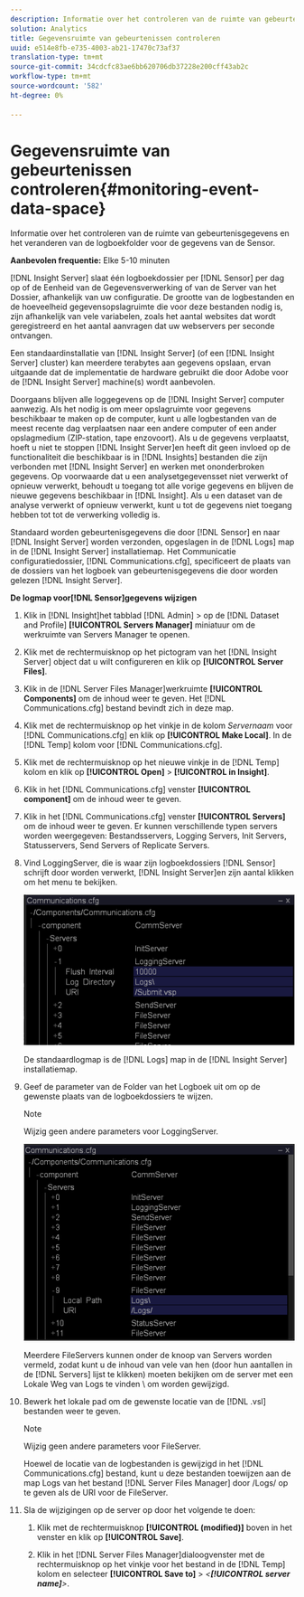 ```yaml
---
description: Informatie over het controleren van de ruimte van gebeurtenisgegevens en het veranderen van de logboekfolder voor de gegevens van de Sensor.
solution: Analytics
title: Gegevensruimte van gebeurtenissen controleren
uuid: e514e8fb-e735-4003-ab21-17470c73af37
translation-type: tm+mt
source-git-commit: 34cdcfc83ae6bb620706db37228e200cff43ab2c
workflow-type: tm+mt
source-wordcount: '582'
ht-degree: 0%

---
```



# Gegevensruimte van gebeurtenissen controleren{#monitoring-event-data-space}

Informatie over het controleren van de ruimte van gebeurtenisgegevens en het veranderen van de logboekfolder voor de gegevens van de Sensor.

**Aanbevolen frequentie:** Elke 5-10 minuten

[!DNL Insight Server] slaat één logboekdossier per [!DNL Sensor] per dag op of de Eenheid van de Gegevensverwerking of van de Server van het Dossier, afhankelijk van uw configuratie. De grootte van de logbestanden en de hoeveelheid gegevensopslagruimte die voor deze bestanden nodig is, zijn afhankelijk van vele variabelen, zoals het aantal websites dat wordt geregistreerd en het aantal aanvragen dat uw webservers per seconde ontvangen.

Een standaardinstallatie van [!DNL Insight Server] (of een [!DNL Insight Server] cluster) kan meerdere terabytes aan gegevens opslaan, ervan uitgaande dat de implementatie de hardware gebruikt die door Adobe voor de [!DNL Insight Server] machine(s) wordt aanbevolen.

Doorgaans blijven alle loggegevens op de [!DNL Insight Server] computer aanwezig. Als het nodig is om meer opslagruimte voor gegevens beschikbaar te maken op de computer, kunt u alle logbestanden van de meest recente dag verplaatsen naar een andere computer of een ander opslagmedium (ZIP-station, tape enzovoort). Als u de gegevens verplaatst, hoeft u niet te stoppen [!DNL Insight Server]en heeft dit geen invloed op de functionaliteit die beschikbaar is in [!DNL Insights] bestanden die zijn verbonden met [!DNL Insight Server] en werken met ononderbroken gegevens. Op voorwaarde dat u een analysetgegevensset niet verwerkt of opnieuw verwerkt, behoudt u toegang tot alle vorige gegevens en blijven de nieuwe gegevens beschikbaar in [!DNL Insight]. Als u een dataset van de analyse verwerkt of opnieuw verwerkt, kunt u tot de gegevens niet toegang hebben tot tot de verwerking volledig is.

Standaard worden gebeurtenisgegevens die door [!DNL Sensor] en naar [!DNL Insight Server] worden verzonden, opgeslagen in de [!DNL Logs] map in de [!DNL Insight Server] installatiemap. Het Communicatie configuratiedossier, [!DNL Communications.cfg], specificeert de plaats van de dossiers van het logboek van gebeurtenisgegevens die door worden gelezen [!DNL Insight Server].

**De logmap voor[!DNL Sensor]gegevens wijzigen**

1. Klik in [!DNL Insight]het tabblad [!DNL Admin] > op de [!DNL Dataset and Profile] **[!UICONTROL Servers Manager]** miniatuur om de werkruimte van Servers Manager te openen.
1. Klik met de rechtermuisknop op het pictogram van het [!DNL Insight Server] object dat u wilt configureren en klik op **[!UICONTROL Server Files]**.
1. Klik in de [!DNL Server Files Manager]werkruimte **[!UICONTROL Components]** om de inhoud weer te geven. Het [!DNL Communications.cfg] bestand bevindt zich in deze map.
1. Klik met de rechtermuisknop op het vinkje in de kolom *Servernaam* voor [!DNL Communications.cfg] en klik op **[!UICONTROL Make Local]**. In de [!DNL Temp] kolom voor [!DNL Communications.cfg].
1. Klik met de rechtermuisknop op het nieuwe vinkje in de [!DNL Temp] kolom en klik op **[!UICONTROL Open]** > **[!UICONTROL in Insight]**.
1. Klik in het [!DNL Communications.cfg] venster **[!UICONTROL component]** om de inhoud weer te geven.
1. Klik in het [!DNL Communications.cfg] venster **[!UICONTROL Servers]** om de inhoud weer te geven. Er kunnen verschillende typen servers worden weergegeven: Bestandsservers, Logging Servers, Init Servers, Statusservers, Send Servers of Replicate Servers.
1. Vind LoggingServer, die is waar zijn logboekdossiers [!DNL Sensor] schrijft door worden verwerkt, [!DNL Insight Server]en zijn aantal klikken om het menu te bekijken.

   ![Stapinfo](assets/cfg_communications_examplevalues_logging.png)

   De standaardlogmap is de [!DNL Logs] map in de [!DNL Insight Server] installatiemap.

1. Geef de parameter van de Folder van het Logboek uit om op de gewenste plaats van de logboekdossiers te wijzen.

   >[!NOTE]
   >
   >Wijzig geen andere parameters voor LoggingServer.

   ![](assets/cfg_communicates_logslocalpath_egvalues.png)

   Meerdere FileServers kunnen onder de knoop van Servers worden vermeld, zodat kunt u de inhoud van vele van hen (door hun aantallen in de [!DNL Servers] lijst te klikken) moeten bekijken om de server met een Lokale Weg van Logs te vinden \ om worden gewijzigd.

1. Bewerk het lokale pad om de gewenste locatie van de [!DNL .vsl] bestanden weer te geven.

   >[!NOTE]
   >
   >Wijzig geen andere parameters voor FileServer.

   Hoewel de locatie van de logbestanden is gewijzigd in het [!DNL Communications.cfg] bestand, kunt u deze bestanden toewijzen aan de map Logs van het bestand [!DNL Server Files Manager] door /Logs/ op te geven als de URI voor de FileServer.

1. Sla de wijzigingen op de server op door het volgende te doen:

   1. Klik met de rechtermuisknop **[!UICONTROL (modified)]** boven in het venster en klik op **[!UICONTROL Save]**.

   1. Klik in het [!DNL Server Files Manager]dialoogvenster met de rechtermuisknop op het vinkje voor het bestand in de [!DNL Temp] kolom en selecteer **[!UICONTROL Save to]** > *&lt;**[!UICONTROL server name]**>*.

